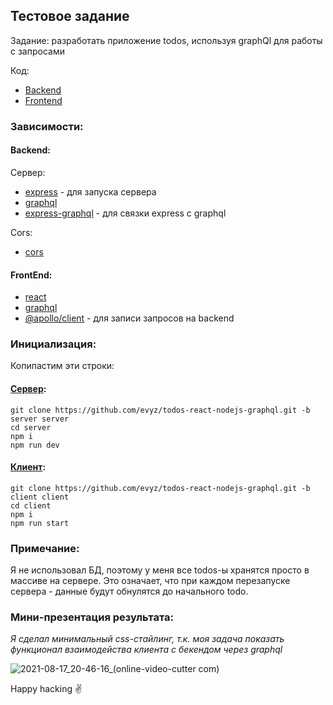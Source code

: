 ## Тестовое задание

Задание: разработать приложение todos, используя graphQl для работы с запросами

Код:
- [Backend](https://github.com/evyz/todos-react-nodejs-graphql/tree/server)
- [Frontend](https://github.com/evyz/todos-react-nodejs-graphql/tree/client)

### Зависимости:

#### Backend:

Сервер:

-   [express](https://www.npmjs.com/package/express) - для запуска сервера
-   [graphql](https://www.npmjs.com/package/graphql)
-   [express-graphql](https://www.npmjs.com/package/express-graphql) - для связки express с graphql

Cors:

-   [cors](https://www.npmjs.com/package/cors)

#### FrontEnd:

-   [react](https://www.npmjs.com/package/react)
-   [graphql](https://www.npmjs.com/package/graphql)
-   [@apollo/client](https://www.npmjs.com/package/@apollo/client) - для записи запросов на backend

### Инициализация:

Копипастим эти строки:

#### [Сервер](https://github.com/evyz/todos-react-nodejs-graphql/tree/server):
```
git clone https://github.com/evyz/todos-react-nodejs-graphql.git -b server server
cd server
npm i
npm run dev
```
#### [Клиент](https://github.com/evyz/todos-react-nodejs-graphql/tree/client):
```
git clone https://github.com/evyz/todos-react-nodejs-graphql.git -b client client
cd client
npm i
npm run start
```

### Примечание:

Я не использовал БД, поэтому у меня все todos-ы хранятся просто в массиве на сервере.
Это означает, что при каждом перезапуске сервера - данные будут обнулятся до начального todo.


### Мини-презентация результата: 

_Я сделал минимальный css-стайлинг, т.к. моя задача показать функционал взаимодейства клиента с бекендом через graphql_

![2021-08-17_20-46-16_(online-video-cutter com)](https://user-images.githubusercontent.com/73714921/129776220-e1aa3a6e-69bd-4e1e-a67d-9ea035c89669.gif)


Happy hacking ✌️
